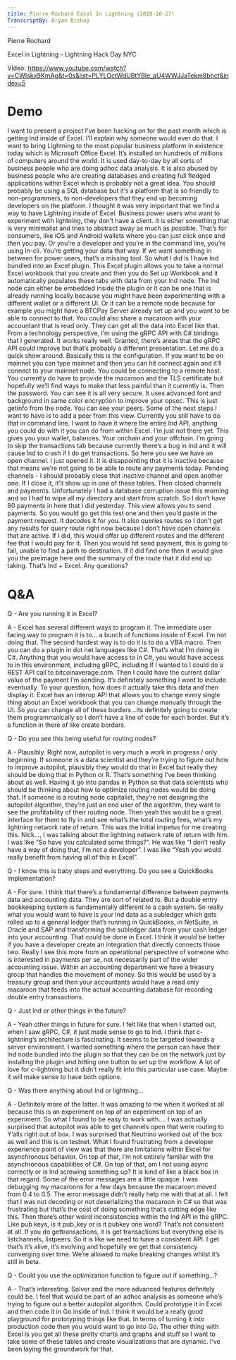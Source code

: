 ```yaml
---
title: Pierre Rochard Excel In Lightning (2018-10-27)
TranscriptBy: Bryan Bishop
---
```


Pierre Rochard

Excel in Lightning - Lightning Hack Day NYC

Video: https://www.youtube.com/watch?v=CWIskx9KmAg&t=0s&list=PLYLOctWdUBtYBle_aU4WWJJaTekm8bhct&index=5

# Demo

I want to present a project I’ve been hacking on for the past month which is getting lnd inside of Excel. I’ll explain why someone would ever do that. I want to bring Lightning to the most popular business platform in existence today which is Microsoft Office Excel. It’s installed on hundreds of millions of computers around the world. It is used day-to-day by all sorts of business people who are doing adhoc data analysis. It is also abused by business people who are creating databases and creating full fledged applications within Excel which is probably not a great idea. You should probably be using a SQL database but it’s a platform that is so friendly to non-programmers, to non-developers that they end up becoming developers on the platform. I thought it was very important that we find a way to have Lightning inside of Excel. Business power users who want to experiment with lightning, they don’t have a client. It is either something that is very minimalist and tries to abstract away as much as possible. That’s for consumers, like iOS and Android wallets where you can just click once and then you pay. Or you’re a developer and you’re in the command line, you’re using ln-cli. You’re getting your data that way. If we want something in between for power users, that’s a missing tool. So what I did is I have lnd bundled into an Excel plugin. This Excel plugin allows you to take a normal Excel workbook that you create and then you do Set up Workbook and it automatically populates these tabs with data from your lnd node. The lnd node can either be embedded inside the plugin or it can be one that is already running locally because you might have been experimenting with a different wallet or a different UI. Or it can be a remote node because for example you might have a BTCPay Server already set up and you want to be able to connect to that. You could also share a macaroon with your accountant that is read only. They can get all the data into Excel like that. From a technology perspective, I’m using the gRPC API with C# bindings that I generated. It works really well. Granted, there’s areas that the gRPC API could improve but that’s probably a different presentation. Let me do a quick show around. Basically this is the configuration. If you want to be on mainnet you can type mainnet and then you can hit connect again and it’ll connect to your mainnet node. You could be connecting to a remote host. You currently do have to provide the macaroon and the TLS certificate but hopefully we’ll find ways to make that less painful than it currently is. Then the password. You can see it is all very secure. It uses advanced font and background in same color encryption to improve your opsec. This is just getinfo from the node. You can see your peers. Some of the next steps I want to have is to add a peer from this view. Currently you still have to do that in command line. I want to have it where the entire lnd API, anything you could do with it you can do from within Excel. I’m just not there yet. This gives you your wallet, balances. Your onchain and your offchain. I’m going to skip the transactions tab because currently there’s a bug in lnd and it will cause lnd to crash if I do get transactions. So here you see we have an open channel. I just opened it. It is disappointing that it is inactive because that means we’re not going to be able to route any payments today. Pending channels - I should probably close that inactive channel and open another one. If I close it, it’ll show up in one of these tables. Then closed channels and payments. Unfortunately I had a database corruption issue this morning and so I had to wipe all my directory and start from scratch. So I don’t have 80 payments in here that I did yesterday. This view allows you to send payments. So you would go get this test one and then you’d paste in the payment request. It decodes it for you. It also queries routes so I don’t get any results for query route right now because I don’t have open channels that are active. If I did, this would offer up different routes and the different fee that I would pay for it. Then you would hit send payment, this is going to fail, unable to find a path to destination. If it did find one then it would give you the preimage here and the summary of the route that it did end up taking. That’s lnd + Excel. Any questions?

# Q&A

Q - Are you running it in Excel? 

A - Excel has several different ways to program it. The immediate user facing way to program it is to… a bunch of functions inside of Excel. I’m not doing that. The second hardest way is to do it is to do a VBA macro. Then you can do a plugin in dot net languages like C#. That’s what I’m doing in C#. Anything that you would have access to in C#, you would have access to in this environment, including gRPC, including if I wanted to I could do a REST API call to bitcoinaverage.com. Then I could have the current dollar value of the payment I’m sending. It’s definitely something I want to include eventually. To your question, how does it actually take this data and then display it. Excel has an interop API that allows you to change every single thing about an Excel workbook that you can change manually through the UI. So you can change all of these borders…its definitely going to create them programmatically so I don’t have a line of code for each border. But it’s a function in there of like create borders.

Q - Do you see this being useful for routing nodes?

A - Plausibly. Right now, autopilot is very much a work in progress / only beginning. If someone is a data scientist and they’re trying to figure out how to improve autopilot, plausibly they would do that in Excel but really they should be doing that in Python or R. That’s something I’ve been thinking about as well. Having it go into pandas in Python so that data scientists who should be thinking about how to optimize routing nodes would be doing that. If someone is a routing node capitalist, they’re not designing the autopilot algorithm, they’re just an end user of the algorithm, they want to see the profitability of their routing node. Then yeah this would be a great interface for them to fly in and see what’s the total routing fees, what’s my lightning network rate of return. This was the initial impetus for me creating this. Nick…, I was talking about the lightning network rate of return with him. I was like “So have you calculated some things?”. He was like “I don’t really have a way of doing that, I’m not a developer”. I was like “Yeah you would really benefit from having all of this in Excel”.

Q - I know this is baby steps and everything. Do you see a QuickBooks implementation?

A - For sure. I think that there’s a fundamental difference between payments data and accounting data. They are sort of related to. But a double entry bookkeeping system is fundamentally different to a cash system. So really what you would want to have is your lnd data as a subledger which gets rolled up to a general ledger that’s running in QuickBooks, in NetSuite, in Oracle and SAP and transforming the subledger data from your cash ledger into your accounting. That could be done in Excel. I think it would be better if you have a developer create an integration that directly connects those two. Really I see this more from an operational perspective of someone who is interested in payments per se, not necessarily part of the wider accounting issue. Within an accounting department   we have a treasury group that handles the movement of money. So this would be used by a treasury group and then your accountants would have a read only macaroon that feeds into the actual accounting database for recording double entry transactions.

Q - Just lnd or other things in the future?

A - Yeah other things in future for sure. I felt like that when I started out, when I saw gRPC, C#, it just made sense to go to lnd. I think that c-lightning’s architecture is fascinating. It seems to be targeted towards a server environment. I wanted something where the person can have their lnd node bundled into the plugin so that they can be on the network just by installing the plugin and hitting one button to set up the workflow. A lot of love for c-lightning but it didn’t really fit into this particular use case. Maybe it will make sense to have both options.

Q - Was there anything about lnd or lightning…

A - Definitely more of the latter. It was amazing to me when it worked at all because this is an experiment on top of an experiment on top of an experiment. So what I found to be easy to work with…. I was actually surprised that autopilot was able to get channels open that were routing to Y’alls right out of box. I was surprised that Neutrino worked out of the box as well and this is on testnet. What I found frustrating from a developer experience point of view was that there are limitations within Excel for asynchronous behavior. On top of that, I’m not entirely familiar with the asynchronous capabilities of C#. On top of that, am I not using async correctly or is lnd screwing something up? It is kind of like a black box in that regard. Some of the error messages are a little opaque. I was debugging my macaroons for a few days because the macaroon moved from 0.4 to 0.5. The error message didn’t really help me with that at all. I felt that I was not decoding or not deserializing the macaroon in C# so that was frustrating but that’s the cost of doing something that’s cutting edge like this. Then there’s other weird inconsistencies within the lnd API in the gRPC. Like pub keys, is it pub_key or is it pubkey one word? That’s not consistent at all. If you do gettransactions, it is get transactions but everything else is listchannels, listpeers. So it is like we need to have a consistent API. I get that’s it’s alive, it’s evolving and hopefully we get that consistency converging over time. We’re allowed to make breaking changes whilst it’s still in beta.

Q - Could you use the optimization function to figure out if something…?

A - That’s interesting. Solver and the more advanced features definitely could be. I feel that would be part of an adhoc analysis as someone who’s trying to figure out a better autopilot algorithm. Could prototype it in Excel and then code it in Go inside of lnd. I think it would be a really good playground for prototyping things like that. In terms of turning it into production code then you would want to go into Go. The other thing with Excel is you get all these pretty charts and graphs and stuff so I want to take some of these tables and create visualizations that are dynamic. I’ve been laying the groundwork for that.
